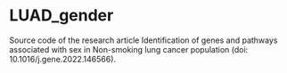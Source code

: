 # LUAD_gender

Source code of the research article Identification of genes and pathways associated with sex in Non-smoking lung cancer population
 (doi: 10.1016/j.gene.2022.146566).
